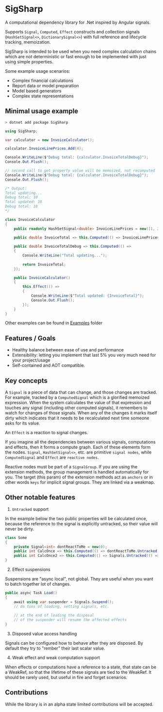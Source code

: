 SigSharp
==========

A computational dependency library for .Net inspired by Angular signals.

Supports `Signal`, `Computed`, `Effect` constructs and collection signals (`HashSetSignal<>`, `DictionarySignal<>`)
with full reference and lifecycle tracking, memoization.

SigSharp is intended to be used when you need complex calculation chains which are not deterministic or fast enough to be implemented with just using simple properties. 

Some example usage scenarios:
- Complex financial calculations
- Report data or model preparation
- Model based generators
- Complex state representations


Minimal usage example
---------------------

```bash
> dotnet add package SigSharp
```

```C#
using SigSharp;

var calculator = new InvoiceCalculator();

calculator.InvoiceLinePrices.Add(4);

Console.WriteLine($"Debug total: {calculator.InvoiceTotalDebug}");
Console.Out.Flush();

// second call to get property value will be memoized, not recomputed
Console.WriteLine($"Debug total: {calculator.InvoiceTotalDebug}");
Console.Out.Flush();

/* Output:
Total updating...
Debug total: 10
Total updated: 10
Debug total: 10
*/

class InvoiceCalculator
{
    public readonly HashSetSignal<double> InvoiceLinePrices = new([1, 2, 3]);

    public double InvoiceTotal => this.Computed(() => InvoiceLinePrices.Sum());
    
    public double InvoiceTotalDebug => this.Computed(() =>
    {
        Console.WriteLine("Total updating...");
        
        return InvoiceTotal;
    });

    public InvoiceCalculator()
    {
        this.Effect(() =>
        {
            Console.WriteLine($"Total updated: {InvoiceTotal}");
            Console.Out.Flush();
        });
    }
}


```

Other examples can be found in [Examples](./examples/SimpleDemo/Program.cs) folder

Features / Goals
--------

- Healthy balance between ease of use and performance
- Extensibility: letting you implement that last 5% you very much need for your project/usage
- Self-contained and AOT compatible.

Key concepts
------------

A `Signal` is a piece of data that can change, and those changes are tracked.
For example, tracked by a `ComputedSignal` which is a glorified memoized expression.
When the system calculates the value of that expression and touches any signal (including other computed signals),
it remembers to watch for changes of those signals. When any of the changes it marks itself dirty which indicates
that it needs to be recalculated next time someone asks for its value.

An `Effect` is a reaction to signal changes.

If you imagine all the dependencies between various signals, computations and effects,
then it forms a compute graph. Each of these elements form the nodes.
`Signal`, `HashSetSignal<>`, etc. are primitive `signal nodes`, while `ComputedSignal` and `Effect` are `reactive nodes`.

Reactive nodes must be part of a `SignalGroup`. If you are using the extension methods, the group management is handled automatically for you.
The target (this param) of the extension methods act as `anchors` or in other words `keys` for implicit signal groups.
They are linked via a weakmap.

Other notable features
--------------

1. `Untracked` support

In the example below the two public properties will be calculated once, because the reference to
the signal is explicitly untracked, so their value will never be dirty.
```C#
class Some 
{
    private Signal<int> dontReactToMe = new(0);
    public int CalcOnce => this.Computed(() => dontReactToMe.Untracked);
    public int CalcOnce2 => this.Computed(() => Signals.Untracked(() => dontReactToMe));
}

```

2. Effect suspensions

Suspensions are "async local", not global. They are useful when you want to batch together lot of changes.

```C#
public async Task Load() 
{
    await using var suspender = Signals.Suspend();
    // do tons of loading, setting signals, etc.
    
    // at the end of loading the disposal
    // of the suspender will resume the affected effects
}
```

3. Disposed value access handling

Signals can be configured how to behave after they are disposed. By default they try to "rember" their last scalar value.

4. Weak effect and weak computation support

When effects or computations have a reference to a state, that state can be a WeakRef, so
that the lifetime of these signals are tied to the WeakRef.
It should be rarely used, but useful in fire and forget scenarios.



Contributions
-------------

While the library is in an alpha state limited contributions will be accepted.


